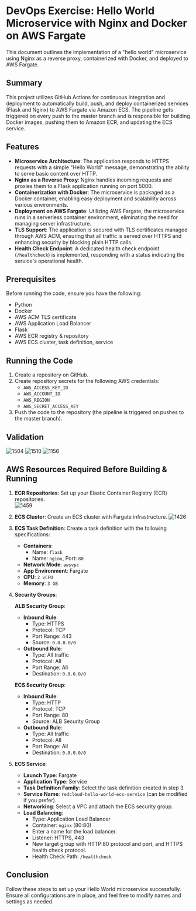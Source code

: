 # DevOps Exercise: Hello World Microservice with Nginx and Docker on AWS Fargate

This document outlines the implementation of a "hello world" microservice using Nginx as a reverse proxy, containerized with Docker, and deployed to AWS Fargate.

## Summary
This project utilizes GitHub Actions for continuous integration and deployment to automatically build, push, and deploy containerized services (Flask and Nginx) to AWS Fargate via Amazon ECS. The pipeline gets triggered on every push to the master branch and is responsible for building Docker images, pushing them to Amazon ECR, and updating the ECS service.

## Features
- **Microservice Architecture**: The application responds to HTTPS requests with a simple "Hello World" message, demonstrating the ability to serve basic content over HTTP.
- **Nginx as a Reverse Proxy**: Nginx handles incoming requests and proxies them to a Flask application running on port 5000.
- **Containerization with Docker**: The microservice is packaged as a Docker container, enabling easy deployment and scalability across various environments.
- **Deployment on AWS Fargate**: Utilizing AWS Fargate, the microservice runs in a serverless container environment, eliminating the need for managing server infrastructure.
- **TLS Support**: The application is secured with TLS certificates managed through AWS ACM, ensuring that all traffic is served over HTTPS and enhancing security by blocking plain HTTP calls.
- **Health Check Endpoint**: A dedicated health check endpoint (`/healthcheck`) is implemented, responding with a status indicating the service's operational health.

## Prerequisites

Before running the code, ensure you have the following:

- Python
- Docker
- AWS ACM TLS certificate
- AWS Application Load Balancer
- Flask
- AWS ECR registry & repository
- AWS ECS cluster, task definition, service

## Running the Code

1. Create a repository on GitHub.
2. Create repository secrets for the following AWS credentials:
   - `AWS_ACCESS_KEY_ID`
   - `AWS_ACCOUNT_ID`
   - `AWS_REGION`
   - `AWS_SECRET_ACCESS_KEY`
3. Push the code to the repository (the pipeline is triggered on pushes to the master branch).

## Validation
![1504](https://github.com/user-attachments/assets/0afb4435-c767-42da-a604-36dc67ea157c)
![1510](https://github.com/user-attachments/assets/446e1e2c-3d8d-4018-b1fc-b499b9aca3a1)
![1156](https://github.com/user-attachments/assets/4bf814b7-1842-40dd-a733-ed83ff4c0900)

## AWS Resources Required Before Building & Running

1. **ECR Repositories**: Set up your Elastic Container Registry (ECR) repositories. <br>
![1459](https://github.com/user-attachments/assets/1aaa69b2-8dc4-4172-9b97-84fd9ac5af7d)

2. **ECS Cluster**: Create an ECS cluster with Fargate infrastructure.
![1426](https://github.com/user-attachments/assets/046ab72d-6e57-4902-8d44-68a208f770a4)

3. **ECS Task Definition**: Create a task definition with the following specifications:
   - **Containers**:
     - Name: `flask`
     - Name: `nginx`, Port: `80`
   - **Network Mode**: `awsvpc`
   - **App Environment**: Fargate
   - **CPU**: `2 vCPU`
   - **Memory**: `3 GB`

4. **Security Groups**:

   **ALB Security Group**:
   - **Inbound Rule**:
     - Type: HTTPS
     - Protocol: TCP
     - Port Range: 443
     - Source: `0.0.0.0/0`
   - **Outbound Rule**:
     - Type: All traffic
     - Protocol: All
     - Port Range: All
     - Destination: `0.0.0.0/0`

   **ECS Security Group**:
   - **Inbound Rule**:
     - Type: HTTP
     - Protocol: TCP
     - Port Range: 80
     - Source: ALB Security Group
   - **Outbound Rule**:
     - Type: All traffic
     - Protocol: All
     - Port Range: All
     - Destination: `0.0.0.0/0`

5. **ECS Service**:
   - **Launch Type**: Fargate
   - **Application Type**: Service
   - **Task Definition Family**: Select the task definition created in step 3.
   - **Service Name**: `redcloud-hello-world-ecs-service` (can be modified if you prefer).
   - **Networking**: Select a VPC and attach the ECS security group.
   - **Load Balancing**:
     - Type: Application Load Balancer
     - Container: `nginx` (80:80)
     - Enter a name for the load balancer.
     - Listener: HTTPS, 443
     - New target group with HTTP:80 protocol and port, and HTTPS health check protocol.
     - Health Check Path: `/healthcheck`

## Conclusion

Follow these steps to set up your Hello World microservice successfully. Ensure all configurations are in place, and feel free to modify names and settings as needed.